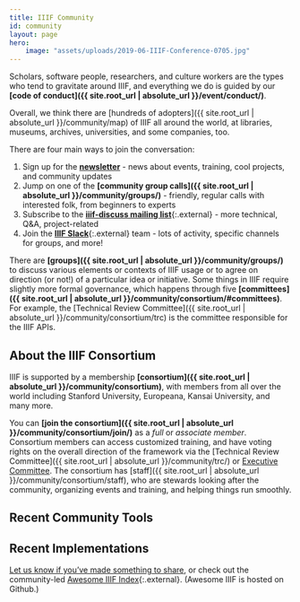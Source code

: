 ```yaml
---
title: IIIF Community
id: community
layout: page
hero:
    image: "assets/uploads/2019-06-IIIF-Conference-0705.jpg"
---
```


Scholars, software people, researchers, and culture workers are the types who tend to gravitate around IIIF, and everything we do is guided by our **[code of conduct]({{ site.root_url | absolute_url }}/event/conduct/)**.

Overall, we think there are [hundreds of adopters]({{ site.root_url | absolute_url }}/community/map) of IIIF all around the world, at libraries, museums, archives, universities, and some companies, too.

There are four main ways to join the conversation:



1. Sign up for the **[newsletter](https://iiif.io/newsletter/#newsletter-signup)** - news about events, training, cool projects, and community updates
2. Jump on one of the **[community group calls]({{ site.root_url | absolute_url }}/community/groups/)** - friendly, regular calls with interested folk, from beginners to experts
3. Subscribe to the **[iiif-discuss mailing list](https://groups.google.com/forum/#!forum/iiif-discuss)**{:.external} - more technical, Q&A, project-related
4. Join the **[IIIF Slack](http://bit.ly/iiif-slack)**{:.external} team - lots of activity, specific channels for groups, and more!

There are **[groups]({{ site.root_url | absolute_url }}/community/groups/)** to discuss various elements or contexts of IIIF usage or to agree on direction (or not!) of a particular idea or initiative. Some things in IIIF require slightly more formal governance, which happens through five **[committees]({{ site.root_url | absolute_url }}/community/consortium/#committees)**. For example, the [Technical Review Committee]({{ site.root_url | absolute_url }}/community/consortium/trc) is the committee responsible for the IIIF APIs.

## About the IIIF Consortium

IIIF is supported by a membership **[consortium]({{ site.root_url | absolute_url }}/community/consortium)**, with members from all over the world including Stanford University, Europeana, Kansai University, and many more.

You can **[join the consortium]({{ site.root_url | absolute_url }}/community/consortium/join/)** as a _full_ or _associate member_. Consortium members can access customized training, and have voting rights on the overall direction of the framework via the [Technical Review Committee]({{ site.root_url | absolute_url }}/community/trc/) or <span style="text-decoration:underline;">Executive Committee</span>. The consortium has [staff]({{ site.root_url | absolute_url }}/community/consortium/staff), who are stewards looking after the community, organizing events and training, and helping things run smoothly.

## Recent Community Tools



## Recent Implementations




[Let us know if you’ve made something to share](https://docs.google.com/forms/d/e/1FAIpQLSetIpJYr9yq827QD7Bl0J31q4E2w0_O-8bUjoqX4XYKm7eU8A/viewform), or check out the community-led [Awesome IIIF Index](https://github.com/IIIF/awesome-iiif){:.external}. (Awesome IIIF is hosted on Github.)
